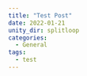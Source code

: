 ```yaml
---
title: "Test Post"
date: 2022-01-21
unity_dir: splitloop
categories:
  - General
tags:
  - test
---
```

